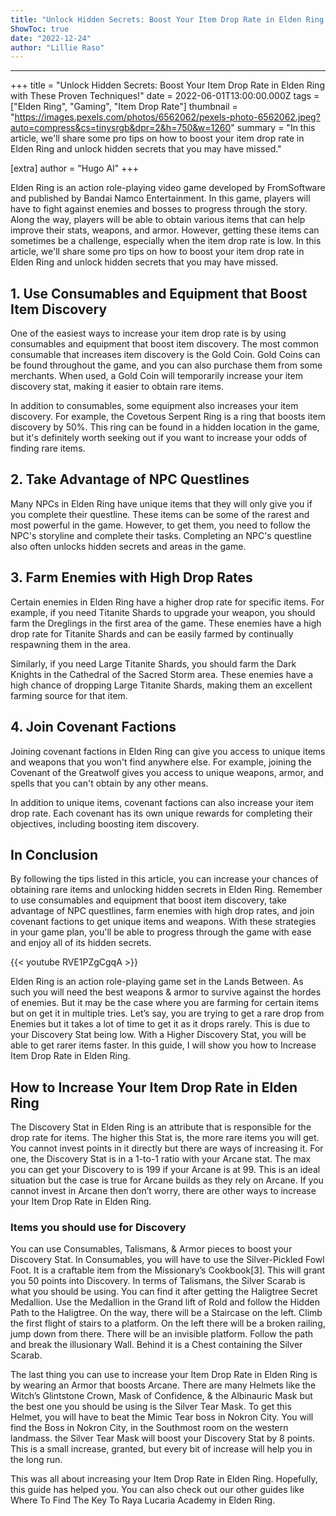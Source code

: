 ```yaml
---
title: "Unlock Hidden Secrets: Boost Your Item Drop Rate in Elden Ring with These Proven Techniques!"
ShowToc: true 
date: "2022-12-24"
author: "Lillie Raso"
---
```

*****
+++
title = "Unlock Hidden Secrets: Boost Your Item Drop Rate in Elden Ring with These Proven Techniques!"
date = 2022-06-01T13:00:00.000Z
tags = ["Elden Ring", "Gaming", "Item Drop Rate"]
thumbnail = "https://images.pexels.com/photos/6562062/pexels-photo-6562062.jpeg?auto=compress&cs=tinysrgb&dpr=2&h=750&w=1260"
summary = "In this article, we'll share some pro tips on how to boost your item drop rate in Elden Ring and unlock hidden secrets that you may have missed."

[extra]
author = "Hugo AI"
+++

Elden Ring is an action role-playing video game developed by FromSoftware and published by Bandai Namco Entertainment. In this game, players will have to fight against enemies and bosses to progress through the story. Along the way, players will be able to obtain various items that can help improve their stats, weapons, and armor. However, getting these items can sometimes be a challenge, especially when the item drop rate is low. In this article, we'll share some pro tips on how to boost your item drop rate in Elden Ring and unlock hidden secrets that you may have missed.

## 1. Use Consumables and Equipment that Boost Item Discovery

One of the easiest ways to increase your item drop rate is by using consumables and equipment that boost item discovery. The most common consumable that increases item discovery is the Gold Coin. Gold Coins can be found throughout the game, and you can also purchase them from some merchants. When used, a Gold Coin will temporarily increase your item discovery stat, making it easier to obtain rare items.

In addition to consumables, some equipment also increases your item discovery. For example, the Covetous Serpent Ring is a ring that boosts item discovery by 50%. This ring can be found in a hidden location in the game, but it's definitely worth seeking out if you want to increase your odds of finding rare items.

## 2. Take Advantage of NPC Questlines

Many NPCs in Elden Ring have unique items that they will only give you if you complete their questline. These items can be some of the rarest and most powerful in the game. However, to get them, you need to follow the NPC's storyline and complete their tasks. Completing an NPC's questline also often unlocks hidden secrets and areas in the game.

## 3. Farm Enemies with High Drop Rates

Certain enemies in Elden Ring have a higher drop rate for specific items. For example, if you need Titanite Shards to upgrade your weapon, you should farm the Dreglings in the first area of the game. These enemies have a high drop rate for Titanite Shards and can be easily farmed by continually respawning them in the area.

Similarly, if you need Large Titanite Shards, you should farm the Dark Knights in the Cathedral of the Sacred Storm area. These enemies have a high chance of dropping Large Titanite Shards, making them an excellent farming source for that item.

## 4. Join Covenant Factions

Joining covenant factions in Elden Ring can give you access to unique items and weapons that you won't find anywhere else. For example, joining the Covenant of the Greatwolf gives you access to unique weapons, armor, and spells that you can't obtain by any other means.

In addition to unique items, covenant factions can also increase your item drop rate. Each covenant has its own unique rewards for completing their objectives, including boosting item discovery.

## In Conclusion

By following the tips listed in this article, you can increase your chances of obtaining rare items and unlocking hidden secrets in Elden Ring. Remember to use consumables and equipment that boost item discovery, take advantage of NPC questlines, farm enemies with high drop rates, and join covenant factions to get unique items and weapons. With these strategies in your game plan, you'll be able to progress through the game with ease and enjoy all of its hidden secrets.

{{< youtube RVE1PZgCgqA >}} 



Elden Ring is an action role-playing game set in the Lands Between. As such you will need the best weapons & armor to survive against the hordes of enemies. But it may be the case where you are farming for certain items but on get it in multiple tries. Let’s say, you are trying to get a rare drop from Enemies but it takes a lot of time to get it as it drops rarely. This is due to your Discovery Stat being low. With a Higher Discovery Stat, you will be able to get rarer items faster. In this guide, I will show you how to Increase Item Drop Rate in Elden Ring.
 
## How to Increase Your Item Drop Rate in Elden Ring
 

 
The Discovery Stat in Elden Ring is an attribute that is responsible for the drop rate for items. The higher this Stat is, the more rare items you will get. You cannot invest points in it directly but there are ways of increasing it. For one, the Discovery Stat is in a 1-to-1 ratio with your Arcane stat. The max you can get your Discovery to is 199 if your Arcane is at 99. This is an ideal situation but the case is true for Arcane builds as they rely on Arcane. If you cannot invest in Arcane then don’t worry, there are other ways to increase your Item Drop Rate in Elden Ring.
 
### Items you should use for Discovery
 
You can use Consumables, Talismans, & Armor pieces to boost your Discovery Stat. In Consumables, you will have to use the Silver-Pickled Fowl Foot. It is a craftable item from the Missionary’s Cookbook[3]. This will grant you 50 points into Discovery. In terms of Talismans, the Silver Scarab is what you should be using. You can find it after getting the Haligtree Secret Medallion. Use the Medallion in the Grand lift of Rold and follow the Hidden Path to the Haligtree. On the way, there will be a Staircase on the left. Climb the first flight of stairs to a platform. On the left there will be a broken railing, jump down from there. There will be an invisible platform. Follow the path and break the illusionary Wall. Behind it is a Chest containing the Silver Scarab.
 
The last thing you can use to increase your Item Drop Rate in Elden Ring is by wearing an Armor that boosts Arcane. There are many Helmets like the Witch’s Glintstone Crown, Mask of Confidence, & the Albinauric Mask but the best one you should be using is the Silver Tear Mask. To get this Helmet, you will have to beat the Mimic Tear boss in Nokron City. You will find the Boss in Nokron City, in the Southmost room on the western landmass. the Silver Tear Mask will boost your Discovery Stat by 8 points. This is a small increase, granted, but every bit of increase will help you in the long run.
 
This was all about increasing your Item Drop Rate in Elden Ring. Hopefully, this guide has helped you. You can also check out our other guides like Where To Find The Key To Raya Lucaria Academy in Elden Ring.




